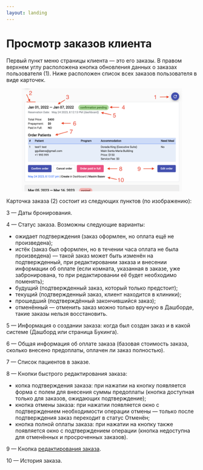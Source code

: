 ```yaml
---
layout: landing
---
```


# Просмотр заказов клиента

Первый пункт меню страницы клиента — это его заказы. В правом верхнем углу расположена кнопка обновления данных о заказах пользователя (1). Ниже расположен список всех заказов пользователя в виде карточек.

<figure><img src="../../../.gitbook/assets/Screenshot 2023-05-24 at 20.15.40.png" alt=""><figcaption></figcaption></figure>

Карточка заказа (2) состоит из следующих пунктов (по изображению):

3 — Даты бронирования.

4 — Статус заказа. Возможны следующие варианты:

* ожидает подтверждения (заказ оформлен, но оплата ещё не произведена);
* истёк (заказ был оформлен, но в течении часа оплата не была произведена) — такой заказ может быть изменён на подтвержденный, при редактировании заказа и внесении информации об оплате (если комната, указанная в заказе, уже забронирована, то при редактировании её будет необходимо поменять);
* будущий (подтвержденный заказ, который только предстоит);
* текущий (подтвержденный заказ, клиент находится в клиники);
* прошедший (подтверждённый закончившийся заказ);
* отменённый — отменить заказ можно только вручную в Дашборде, такие заказы нельзя восстановить.

5 — Информация о создании заказа: когда был создан заказ и в какой системе (Дашборд или страница Букинга).

6 — Общая информация об оплате заказа (базовая стоимость заказа, сколько внесено предоплаты, оплачен ли заказ полностью).

7 — Список пациентов в заказе.

8 — Кнопки быстрого редактирования заказа:

* копка подтверждения заказа: при нажатии на кнопку появляется форма с полем для внесения суммы предоплаты (кнопка доступная только для заказов, ожидающих подтверждение);
* кнопка отмены заказа: при нажатии появляется окно с подтверждением необходимости операции отмены — только после подтверждения заказ переходит в статус Отменён;
* кнопка полной оплаты заказа: при нажатии на кнопку также появляется окно с подтверждением операции (кнопка недоступна для отменённых и просроченных заказов).

9 — Кнопка [редактирования заказа](../../../ru/menu/booking-section/edit-booking.md).

10 — История заказа.
